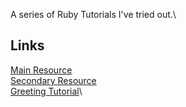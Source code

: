 A series of Ruby Tutorials I've tried out.\

## Links
[Main Resource](https://www.tutorialspoint.com/ruby/index.htm)\
[Secondary Resource](https://www.rubyguides.com/ruby-tutorial/)\
[Greeting Tutorial](https://www.digitalocean.com/community/tutorials/how-to-write-your-first-ruby-program)\
